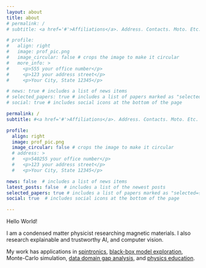 ```yaml
---
layout: about
title: about
# permalink: /
# subtitle: <a href='#'>Affiliations</a>. Address. Contacts. Moto. Etc.

# profile:
#   align: right
#   image: prof_pic.png
#   image_circular: false # crops the image to make it circular
#   more_info: >
#     <p>555 your office number</p>
#     <p>123 your address street</p>
#     <p>Your City, State 12345</p>

# news: true # includes a list of news items
# selected_papers: true # includes a list of papers marked as "selected={true}"
# social: true # includes social icons at the bottom of the page

permalink: /
subtitle: #<a href='#'>Affiliations</a>. Address. Contacts. Moto. Etc.

profile:
  align: right
  image: prof_pic.png
  image_circular: false # crops the image to make it circular
  # address: >
  #   <p>540255 your office number</p>
  #   <p>123 your address street</p>
  #   <p>Your City, State 12345</p>

news: false  # includes a list of news items
latest_posts: false  # includes a list of the newest posts
selected_papers: true # includes a list of papers marked as "selected={true}"
social: true  # includes social icons at the bottom of the page

---
```


Hello World!

I am a condensed matter physicist researching magnetic materials.  I also research explainable and trustworthy AI, and computer vision.  

My work has applications in <a href="https://patents.google.com/patent/US20220238537A1/en">spintronics</a>, <a href="https://doi.org/10.36227/techrxiv.171392756.66802879/v1">black-box model exploration</a>, Monte-Carlo simulation, <a href="https://doi.org/10.1117/12.3015657">data domain gap analysis</a>, and <a href="https://github.com/GDS-Education-Community-of-Practice/DSECOP/tree/main/Connecting_MonteCarlo_to_ModernAI">physics education</a>.
